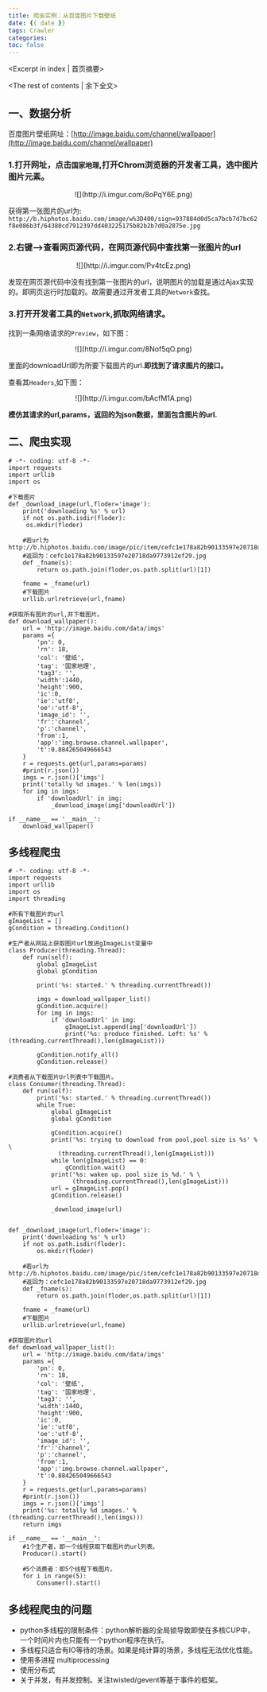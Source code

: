 ```yaml
---
title: 爬虫实例：从百度图片下载壁纸
date: {{ date }}
tags: Crawler
categories:
toc: false
---
```

<Excerpt in index | 首页摘要> 
<!-- more -->
<The rest of contents | 余下全文>

## 一、数据分析
百度图片壁纸网址：[http://image.baidu.com/channel/wallpaper](http://image.baidu.com/channel/wallpaper)

### 1.打开网址，点击`国家地理`,打开Chrom浏览器的开发者工具，选中图片图片元素。
<center>![](http://i.imgur.com/8oPqY6E.png)</center>

获得第一张图片的url为:
`http://b.hiphotos.baidu.com/image/w%3D400/sign=937884d0d5ca7bcb7d7bc62f8e086b3f/64380cd7912397dd403225175b82b2b7d0a2875e.jpg`

### 2.右键-->查看网页源代码，在网页源代码中查找第一张图片的url
<center>![](http://i.imgur.com/Pv4tcEz.png)</center>

发现在网页源代码中没有找到第一张图片的url，说明图片的加载是通过Ajax实现的。即网页运行时加载的。故需要通过开发者工具的`Network`查找。

### 3.打开开发者工具的`Network`,抓取网络请求。
找到一条网络请求的`Preview`，如下图：
<center>![](http://i.imgur.com/8Nof5qO.png)</center>

里面的downloadUrl即为所要下载图片的url.**即找到了请求图片的接口。**

查看其`Headers`,如下图：
<center>![](http://i.imgur.com/bAcfM1A.png)</center>

**模仿其请求的url,params，返回的为json数据，里面包含图片的url.**

## 二、爬虫实现

	# -*- coding: utf-8 -*-
	import requests
	import urllib
	import os

	#下载图片
	def _download_image(url,floder='image'):
    	print('downloading %s' % url)
    	if not os.path.isdir(floder):
       	 os.mkdir(floder)

    	#若url为http://b.hiphotos.baidu.com/image/pic/item/cefc1e178a82b90133597e20718da9773912ef29.jpg
    	#返回为：cefc1e178a82b90133597e20718da9773912ef29.jpg
    	def _fname(s):
        	return os.path.join(floder,os.path.split(url)[1])

    	fname = _fname(url)
    	#下载图片
    	urllib.urlretrieve(url,fname)

	#获取所有图片的url,并下载图片。
	def download_wallpaper():
    	url = 'http://image.baidu.com/data/imgs'
    	params ={
        	'pn': 0,
        	'rn': 18,
        	'col': '壁纸',
        	'tag': '国家地理',
        	'tag3': '',
        	'width':1440,
        	'height':900,
        	'ic':0,
        	'ie':'utf8',
        	'oe':'utf-8',
        	'image_id': '',
        	'fr':'channel',
        	'p':'channel',
        	'from':1,
        	'app':'img.browse.channel.wallpaper',
        	't':0.884265049666543
    	}
    	r = requests.get(url,params=params)
    	#print(r.json())
    	imgs = r.json()['imgs']
    	print('totally %d images.' % len(imgs))
    	for img in imgs:
        	if 'downloadUrl' in img:
            	_download_image(img['downloadUrl'])

	if __name__ == '__main__':
    	download_wallpaper()

## 多线程爬虫

	# -*- coding: utf-8 -*-
	import requests
	import urllib
	import os
	import threading

	#所有下载图片的url
	gImageList = []
	gCondition = threading.Condition()

	#生产者从网站上获取图片url放进gImageList变量中
	class Producer(threading.Thread):
    	def run(self):
        	global gImageList
        	global gCondition

        	print('%s: started.' % threading.currentThread())

        	imgs = download_wallpaper_list()
        	gCondition.acquire()
        	for img in imgs:
            	if 'downloadUrl' in img:
                	gImageList.append(img['downloadUrl'])
                	print('%s: produce finished. Left: %s' % (threading.currentThread(),len(gImageList)))

        	gCondition.notify_all()
        	gCondition.release()

	#消费者从下载图片Url列表中下载图片。
	class Consumer(threading.Thread):
    	def run(self):
        	print('%s: started.' % threading.currentThread())
        	while True:
            	global gImageList
            	global gCondition

            	gCondition.acquire()
            	print('%s: trying to download from pool,pool size is %s' % \
                  (threading.currentThread(),len(gImageList)))
            	while len(gImageList) == 0:
                	gCondition.wait()
            	print('%s: waken up. pool size is %d.' % \
                      (threading.currentThread(),len(gImageList)))
            	url = gImageList.pop()
            	gCondition.release()

            	_download_image(url)


	def _download_image(url,floder='image'):
    	print('downloading %s' % url)
    	if not os.path.isdir(floder):
        	os.mkdir(floder)

    	#若url为http://b.hiphotos.baidu.com/image/pic/item/cefc1e178a82b90133597e20718da9773912ef29.jpg
    	#返回为：cefc1e178a82b90133597e20718da9773912ef29.jpg
    	def _fname(s):
        	return os.path.join(floder,os.path.split(url)[1])

    	fname = _fname(url)
    	#下载图片
    	urllib.urlretrieve(url,fname)

	#获取图片的url
	def download_wallpaper_list():
    	url = 'http://image.baidu.com/data/imgs'
    	params ={
        	'pn': 0,
        	'rn': 18,
        	'col': '壁纸',
        	'tag': '国家地理',
        	'tag3': '',
        	'width':1440,
        	'height':900,
        	'ic':0,
        	'ie':'utf8',
        	'oe':'utf-8',
        	'image_id': '',
        	'fr':'channel',
        	'p':'channel',
        	'from':1,
        	'app':'img.browse.channel.wallpaper',
        	't':0.884265049666543
    	}
    	r = requests.get(url,params=params)
    	#print(r.json())
    	imgs = r.json()['imgs']
    	print('%s: totally %d images.' % (threading.currentThread(),len(imgs)))
   		return imgs

	if __name__ == '__main__':
    	#1个生产者，即一个线程获取下载图片的url列表。
    	Producer().start()

    	#5个消费者：即5个线程下载图片。
    	for i in range(5):
        	Consumer().start()

## 多线程爬虫的问题

- python多线程的限制条件：python解析器的全局锁导致即使在多核CUP中，一个时间片内也只能有一个python程序在执行。
- 多线程只适合有IO等待的场景。如果是纯计算的场景，多线程无法优化性能。
- 使用多进程 multiprocessing
- 使用分布式
- 关于并发，有并发控制。关注twisted/gevent等基于事件的框架。